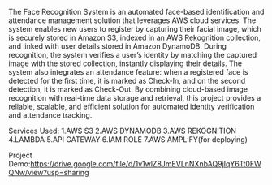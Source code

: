 The Face Recognition System is an automated face-based identification and attendance management solution that leverages AWS cloud services. The system enables new users to register by capturing their facial image, which is securely stored in Amazon S3, indexed in an AWS Rekognition collection, and linked with user details stored in Amazon DynamoDB.
During recognition, the system verifies a user’s identity by matching the captured image with the stored collection, instantly displaying their details. The system also integrates an attendance feature: when a registered face is detected for the first time, it is marked as Check-In, and on the second detection, it is marked as Check-Out.
By combining cloud-based image recognition with real-time data storage and retrieval, this project provides a reliable, scalable, and efficient solution for automated identity verification and attendance tracking.

Services Used:
1.AWS S3
2.AWS DYNAMODB
3.AWS REKOGNITION
4.LAMBDA
5.API GATEWAY
6.IAM ROLE
7.AWS AMPLIFY(for deploying)

Project Demo:https://drive.google.com/file/d/1v1wlZ8JmEVLnNXnbAQ9jIqY6Tt0FWQNw/view?usp=sharing




